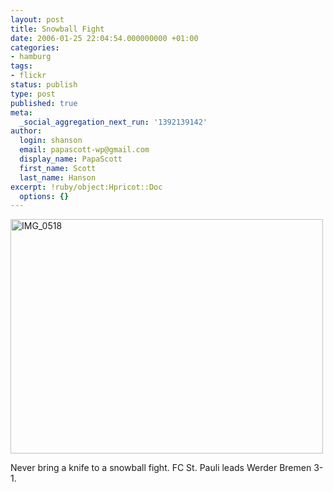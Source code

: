 ```yaml
---
layout: post
title: Snowball Fight
date: 2006-01-25 22:04:54.000000000 +01:00
categories:
- hamburg
tags:
- flickr
status: publish
type: post
published: true
meta:
  _social_aggregation_next_run: '1392139142'
author:
  login: shanson
  email: papascott-wp@gmail.com
  display_name: PapaScott
  first_name: Scott
  last_name: Hanson
excerpt: !ruby/object:Hpricot::Doc
  options: {}
---
```

<p><a href="http://www.flickr.com/photos/papascott/91148475/" title="Photo Sharing"><img src="http://static.flickr.com/41/91148475_00d1802a8a.jpg" width="500" height="375" alt="IMG_0518" /></a></p>
<p>Never bring a knife to a snowball fight. FC St. Pauli leads Werder Bremen 3-1.</p>
